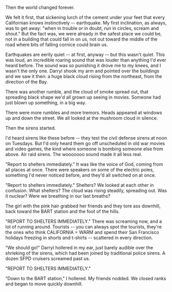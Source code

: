 Then the world changed forever.

We felt it first, that sickening lurch of the cement under your feet that every 
Californian knows instinctively -- earthquake. My first inclination, as always, was to 
get away: "when in trouble or in doubt, run in circles, scream and shout." But the fact 
was, we were already in the safest place we could be, not in a building that could fall 
in on us, not out toward the middle of the road where bits of falling cornice could 
brain us.

Earthquakes are eerily quiet -- at first, anyway -- but this wasn't quiet. This was 
loud, an incredible roaring sound that was louder than anything I'd ever heard before. 
The sound was so punishing it drove me to my knees, and I wasn't the only one. Darryl 
shook my arm and pointed over the buildings and we saw it then: a huge black cloud 
rising from the northeast, from the direction of the Bay.

There was another rumble, and the cloud of smoke spread out, that spreading black shape 
we'd all grown up seeing in movies. Someone had just blown up something, in a big way.

There were more rumbles and more tremors. Heads appeared at windows up and down the 
street. We all looked at the mushroom cloud in silence.

Then the sirens started.

I'd heard sirens like these before -- they test the civil defense sirens at noon on 
Tuesdays. But I'd only heard them go off unscheduled in old war movies and video games, 
the kind where someone is bombing someone else from above. Air raid sirens. The wooooooo 
sound made it all less real.

"Report to shelters immediately." It was like the voice of God, coming from all places 
at once. There were speakers on some of the electric poles, something I'd never noticed 
before, and they'd all switched on at once.

"Report to shelters immediately." Shelters? We looked at each other in confusion. What 
shelters? The cloud was rising steadily, spreading out. Was it nuclear? Were we 
breathing in our last breaths?

The girl with the pink hair grabbed her friends and they tore ass downhill, back toward 
the BART station and the foot of the hills.

"REPORT TO SHELTERS IMMEDIATELY." There was screaming now, and a lot of running around. 
Tourists -- you can always spot the tourists, they're the ones who think CALIFORNIA = 
WARM and spend their San Francisco holidays freezing in shorts and t-shirts -- scattered 
in every direction.

"We should go!" Darryl hollered in my ear, just barely audible over the shrieking of the 
sirens, which had been joined by traditional police sirens. A dozen SFPD cruisers 
screamed past us.

"REPORT TO SHELTERS IMMEDIATELY."

"Down to the BART station," I hollered. My friends nodded. We closed ranks and began to 
move quickly downhill.
